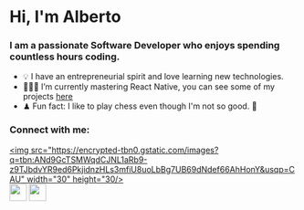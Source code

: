 # Hi, I'm Alberto 
### I am a passionate Software Developer who enjoys spending countless hours coding.
- 💡  I have an entrepreneurial spirit and love learning new technologies. 
- 👨🏻‍💻 I’m currently mastering React Native, you can see some of my projects [here](https://betomoedano.netlify.app/)
- ♟ Fun fact: I like to play chess even though I'm not so good. 🤯

### Connect with me:
[<img src="https://encrypted-tbn0.gstatic.com/images?q=tbn:ANd9GcTSMWqdCJNL1aRb9-z9TJbdvYR9ed6PkjidnzHLs3mfiU8uoLbBg7UB69dNdef66AhHonY&usqp=CAU" width="30" height="30/>](https://www.linkedin.com/in/betomoedano/)  
[<img src="https://www.iconpacks.net/icons/2/free-youtube-logo-icon-2431-thumb.png" width="30" height="30"/>](https://www.youtube.com/channel/UCzkDuc3rSDyEZYo3NoHzalw)
[<img src="https://cdn-icons-png.flaticon.com/512/174/174855.png" width="30" height="30"/>](https://www.instagram.com/betomoedano/)

<!--
**betomoedano/betomoedano** is a ✨ _special_ ✨ repository because its `README.md` (this file) appears on your GitHub profile.

Here are some ideas to get you started:

- 🔭 I’m currently working on ...
- 🌱 I’m currently learning ...
- 👯 I’m looking to collaborate on ...
- 🤔 I’m looking for help with ...
- 💬 Ask me about ...
- 📫 How to reach me: ...
- 😄 Pronouns: ...
- ⚡ Fun fact: ...
-->
